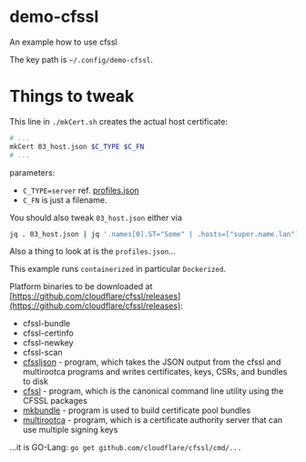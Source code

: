# demo-cfssl

An example how to use cfssl

The key path is `~/.config/demo-cfssl`.

# Things to tweak

This line in `./mkCert.sh` creates the actual host certificate:

```bash
# ...
mkCert 03_host.json $C_TYPE $C_FN
# ...
```

parameters:

* `C_TYPE=server` ref. [profiles.json](profiles.json)
* `C_FN` is just a filename.

You should also tweak `03_host.json` either via

```bash
jq . 03_host.json | jq '.names[0].ST="Some" | .hosts=["super.name.lan"]' >tmp-03_host.json
```

Also a thing to look at is the `profiles.json`...

This example runs `containerized` in particular `Dockerized`.

Platform binaries to be downloaded at [https://github.com/cloudflare/cfssl/releases](https://github.com/cloudflare/cfssl/releases):

* cfssl-bundle
* cfssl-certinfo
* cfssl-newkey
* cfssl-scan
* [cfssljson](https://github.com/cloudflare/cfssl#the-cfssljson-utility) - program, which takes the JSON output from the cfssl and multirootca programs and writes certificates, keys, CSRs, and bundles to disk
* [cfssl](https://github.com/cloudflare/cfssl#using-the-command-line-tool) - program, which is the canonical command line utility using the CFSSL packages
* [mkbundle](https://github.com/cloudflare/cfssl#the-mkbundle-utility) - program is used to build certificate pool bundles
* [multirootca](https://github.com/cloudflare/cfssl#the-multirootca) - program, which is a certificate authority server that can use multiple signing keys

...it is GO-Lang: `go get github.com/cloudflare/cfssl/cmd/...`
